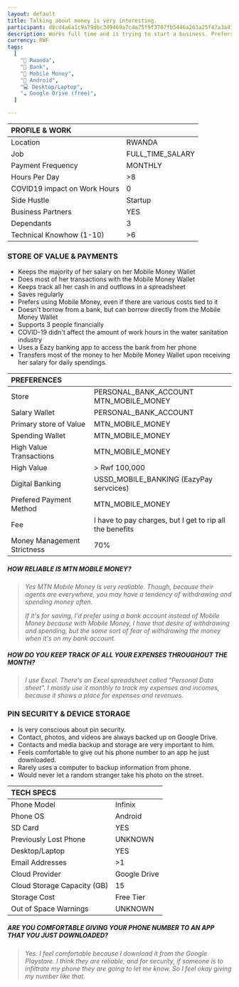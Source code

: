 ```yaml
---
layout: default
title: Talking about money is very interesting.
participant: d0cd4a6a1c9a79dbc349469a7c4a75f9f3707fb5446a263a25f47a3a41ed539d
description: Works full time and is trying to start a business. Prefers using Mobile Money, even if there are costs tied to it. Prefers email when signing up for accounts in apps. Transfers most of the money to her Mobile Money Wallet upon receiving her salary for daily spendings.
currency: RWF
tags:
  [
    "📍 Rwanda",
    "🏦 Bank",
    "💸 Mobile Money",
    "📱 Android",
    "💻 Desktop/Laptop",
    "☁️ Google Drive (free)",
  ]

---
```


| PROFILE & WORK               |                  |
| :--------------------------- | ---------------- |
| Location                     | RWANDA           |
| Job                          | FULL_TIME_SALARY |
| Payment Frequency            | MONTHLY          |
| Hours Per Day                | \>8              |
| COVID19 impact on Work Hours | 0                |
| Side Hustle                  | Startup          |
| Business Partners            | YES              |
| Dependants                   | 3                |
| Technical Knowhow (1-10)     | \>6              |

### STORE OF VALUE & PAYMENTS

- Keeps the majority of her salary on her Mobile Money Wallet
- Does most of her transactions with the Mobile Money Wallet
- Keeps track all her cash in and outflows in a spreadsheet
- Saves regularly
- Prefers using Mobile Money, even if there are various costs tied to it
- Doesn't borrow from a bank, but can borrow directly from the Mobile Money Wallet
- Supports 3 people financially
- COVID-19 didn't affect the amount of work hours in the water sanitation industry
- Uses a Eazy banking app to access the bank from her phone
- Transfers most of the money to her Mobile Money Wallet upon receiving her salary for daily spendings.

| PREFERENCES                 |                                                          |
| :-------------------------- | -------------------------------------------------------- |
| Store                       | PERSONAL_BANK_ACCOUNT<br />MTN_MOBILE_MONEY              |
| Salary Wallet      | PERSONAL_BANK_ACCOUNT                                    |
| Primary store of Value      | MTN_MOBILE_MONEY                                    |
| Spending Wallet             | MTN_MOBILE_MONEY                                         |
| High Value Transactions     | MTN_MOBILE_MONEY                                         |
| High Value                  | \> Rwf 100,000                                           |
| Digital Banking             | USSD_MOBILE_BANKING (EazyPay servcices)                  |
| Prefered Payment Method     | MTN_MOBILE_MONEY                                         |
| Fee                         | I have to pay charges, but I get to rip all the benefits |
| Money Management Strictness | 70%                                                     |

##### HOW RELIABLE IS MTN MOBILE MONEY?

> *Yes MTN Mobile Money is very realiable. Though, because their agents are everywhere, you may have a tendency of withdrawing and spending money often.*
>
> *If it's for saving, I'd prefer using a bank account instead of Mobile Money because with Mobile Money, I have that desire of withdrawing and spending, but the some sort of fear of withdrawing the money when it's on my bank account.*

##### HOW DO YOU KEEP TRACK OF ALL YOUR EXPENSES THROUGHOUT THE MONTH?

> *I use Excel. There's an Excel spreadsheet called "Personal Data sheet". I mostly use it monthly to track my expenses and incomes, because it shows a place for expenses and revenues.*

### PIN SECURITY & DEVICE STORAGE

- Is very conscious about pin security.
- Contact, photos, and videos are always backed up on Google Drive.
- Contacts and media backup and storage are very important to him.
- Feels comfortable to give out his phone number to an app he just downloaded.
- Rarely uses a computer to backup information from phone.
- Would never let a random stranger take his photo on the street.

| TECH SPECS                  |              |
| :-------------------------- | ------------ |
| Phone Model                 | Infinix      |
| Phone OS                    | Android      |
| SD Card                     | YES          |
| Previously Lost Phone       | UNKNOWN      |
| Desktop/Laptop              | YES          |
| Email Addresses             | >1           |
| Cloud Provider              | Google Drive |
| Cloud Storage Capacity (GB) | 15           |
| Storage Cost                | Free Tier    |
| Out of Space Warnings       | UNKNOWN      |

##### ARE YOU COMFORTABLE GIVING YOUR PHONE NUMBER TO AN APP THAT YOU JUST DOWNLOADED?

> *Yes. I feel comfortable because I download it from the Google Playstore. I think they are reliable, and for security, if someone is to infiltrate my phone they are going to let me know. So I feel okay giving my number like that.*